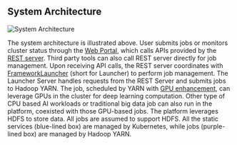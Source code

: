 ## System Architecture

<p style="text-align: left;">
  <img src="https://github.com/Microsoft/pai/blob/master/sysarch.png" title="System Architecture" alt="System Architecture" />
</p>

The system architecture is illustrated above.
User submits jobs or monitors cluster status through the [Web Portal](https://github.com/Microsoft/pai/blob/master/webportal/README.md),
which calls APIs provided by the [REST server](https://github.com/Microsoft/pai/blob/master/rest-server/README.md).
Third party tools can also call REST server directly for job management.
Upon receiving API calls, the REST server coordinates with [FrameworkLauncher](https://github.com/Microsoft/pai/blob/master/frameworklauncher/README.md) (short for Launcher)
to perform job management.
The Launcher Server handles requests from the REST Server and submits jobs to Hadoop YARN.
The job, scheduled by YARN with [GPU enhancement](https://issues.apache.org/jira/browse/YARN-7481),
can leverage GPUs in the cluster for deep learning computation. Other type of CPU based AI workloads or traditional big data job
can also run in the platform, coexisted with those GPU-based jobs.
The platform leverages HDFS to store data. All jobs are assumed to support HDFS.
All the static services (blue-lined box) are managed by Kubernetes, while jobs (purple-lined box) are managed by Hadoop YARN.